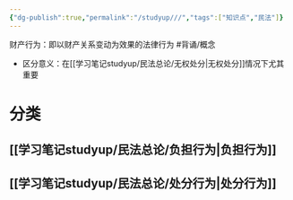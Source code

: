 ```yaml
---
{"dg-publish":true,"permalink":"/studyup///","tags":["知识点","民法"]}
---
```


财产行为：即以财产关系变动为效果的法律行为 #背诵/概念 
- 区分意义：在[[学习笔记studyup/民法总论/无权处分\|无权处分]]情况下尤其重要
# 分类
## [[学习笔记studyup/民法总论/负担行为\|负担行为]]
## [[学习笔记studyup/民法总论/处分行为\|处分行为]]